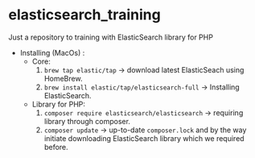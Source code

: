 # elasticsearch_training
Just a repository to training with ElasticSearch library for PHP <br>
* Installing (MacOs) : <br>
	- Core:
		1. `brew tap elastic/tap` -> download latest ElasticSeach using HomeBrew.
		2. `brew install elastic/tap/elasticsearch-full` -> Installing ElasticSearch.
	- Library for PHP:
		1. `composer require elasticsearch/elasticsearch`  -> requiring library through composer.
		2. `composer update` -> up-to-date `composer.lock` and by the way initiate downloading ElasticSearch library which we required before.
